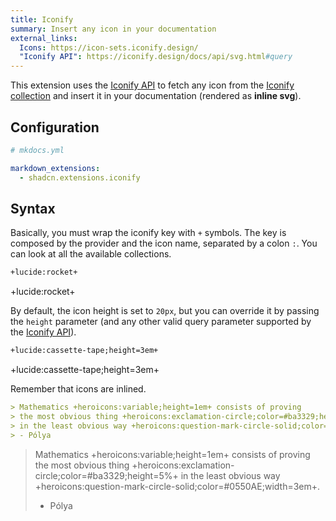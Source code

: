 ```yaml
---
title: Iconify
summary: Insert any icon in your documentation
external_links:
  Icons: https://icon-sets.iconify.design/
  "Iconify API": https://iconify.design/docs/api/svg.html#query
---
```


This extension uses the [Iconify API](https://iconify.design/docs/api/svg.html#query) to fetch any icon from the [Iconify collection](https://icon-sets.iconify.design/) and insert it in your documentation (rendered as **inline svg**).

## Configuration

```yaml
# mkdocs.yml

markdown_extensions:
  - shadcn.extensions.iconify
```


## Syntax

Basically, you must wrap the iconify key with `+` symbols. The key is composed by the provider and the icon name, separated by a colon `:`. You can look at all the available collections.

```md
+lucide:rocket+
```

+lucide:rocket+


By default, the icon height is set to `20px`, but you can override it by passing the `height` parameter (and any other valid query parameter supported by the [Iconify API](https://iconify.design/docs/api/svg.html#query)).

```md
+lucide:cassette-tape;height=3em+
```

+lucide:cassette-tape;height=3em+

Remember that icons are inlined.

```md
> Mathematics +heroicons:variable;height=1em+ consists of proving 
> the most obvious thing +heroicons:exclamation-circle;color=#ba3329;height=5%+ 
> in the least obvious way +heroicons:question-mark-circle-solid;color=#0550AE;width=3em+.
> - Pólya
``` 

> Mathematics +heroicons:variable;height=1em+ consists of proving 
> the most obvious thing +heroicons:exclamation-circle;color=#ba3329;height=5%+ 
> in the least obvious way +heroicons:question-mark-circle-solid;color=#0550AE;width=3em+.
> - Pólya

